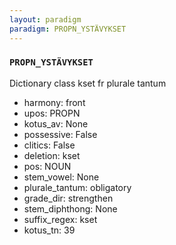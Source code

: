 ```yaml
---
layout: paradigm
paradigm: PROPN_YSTÄVYKSET
---
```

### ` PROPN_YSTÄVYKSET `

Dictionary class kset fr plurale tantum
* harmony: front
* upos: PROPN
* kotus_av: None
* possessive: False
* clitics: False
* deletion: kset
* pos: NOUN
* stem_vowel: None
* plurale_tantum: obligatory
* grade_dir: strengthen
* stem_diphthong: None
* suffix_regex: kset
* kotus_tn: 39
